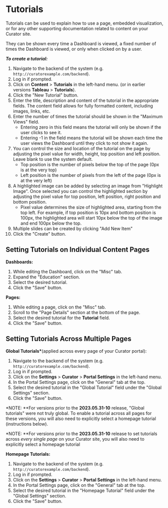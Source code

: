 # Tutorials

Tutorials can be used to explain how to use a page, embedded visualization, or for any other supporting documentation
related to content on your Curator site.

They can be shown every time a Dashboard is viewed, a fixed number of times the Dashboard is viewed, or only when clicked
on by a user.

***To create a tutorial:***

1. Navigate to the backend of the system (e.g. `http://curatorexample.com/backend`).
1. Log in if prompted.
1. Click on **Content** > **Tutorials** in the left-hand menu. (or in earlier versions **Tableau** > **Tutorials**).
1. Click the "New Tutorial" button.
1. Enter the title, description and content of the tutorial in the appropriate fields. The content field allows for
fully formatted content, including images, links, etc.
1. Enter the number of times the tutorial should be shown in the "Maximum Views" field.
    * Entering zero in this field means the tutorial will only be shown if the user clicks to see it.
    * Entering -1 in the field means the tutorial will be shown each time the user views the Dashboard until they click
    to not show it again.
1. You can control the size and location of the tutorial on the page by adjusting the pixel value for width, height,
top position and left position. Leave blank to use the system default.
    * Top position is the number of pixels below the top of the page (0px is at the very top)
    * Left position is the number of pixels from the left of the page (0px is at the very left)
1. A highlighted image can be added by selecting an image from "Highlight Image". Once selected you can control the
highlighted section by adjusting the pixel value for top position, left position, right position and bottom position.
    * Pixel value determines the size of highlighted area, starting from the top left. For example, if top position is
    10px and bottom position is 100px, the highlighted area will start 10px below the top of the image and end 100px
    below the top.
1. Multiple slides can be created by clicking "Add New Item"
1. Click the "Create" button.

## Setting Tutorials on Individual Content Pages

**Dashboards:**

1. While editing the Dashboard, click on the "Misc" tab.
2. Expand the "Education" section.
3. Select the desired tutorial.
4. Click the "Save" button.

**Pages:**

1. While editing a page, click on the "Misc" tab.
2. Scroll to the "Page Details" section at the bottom of the page.
3. Select the desired tutorial for the **Tutorial** field.
4. Click the "Save" button.

## Setting Tutorials Across Multiple Pages

**Global Tutorials\***(applied across every page of your Curator portal):

1. Navigate to the backend of the system (e.g. `http://curatorexample.com/backend`).
2. Log in if prompted.
3. Click on the **Settings** > **Curator** > **Portal Settings** in the left-hand menu.
4. In the Portal Settings page, click on the "General" tab at the top.
5. Select the desired tutorial in the "Global Tutorial" field under the "Global Settings" section.
6. Click the "Save" button.

*NOTE: **For versions prior to the **2023.05.31-10** release, "Global tutorials" were not truly global.
To enable a tutorial across all pages for these versions, you will also need to explicitly select a
homepage tutorial (instructions below).

*NOTE: **For versions prior to the **2023.05.31-10** release to set tutorials across *every single page*
on your Curator site, you will also need to explicitly select a homepage tutorial

**Homepage Tutorials:**

1. Navigate to the backend of the system (e.g. `http://curatorexample.com/backend`).
2. Log in if prompted.
3. Click on the **Settings** > **Curator** > **Portal Settings** in the left-hand menu.
4. In the Portal Settings page, click on the "General" tab at the top.
5. Select the desired tutorial in the "Homepage Tutorial" field under the "Global Settings" section.
6. Click the "Save" button.
